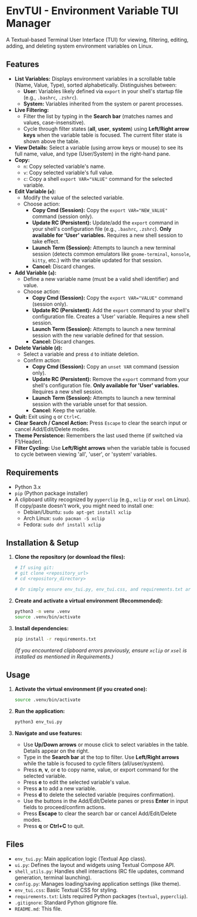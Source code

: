 # EnvTUI - Environment Variable TUI Manager

A Textual-based Terminal User Interface (TUI) for viewing, filtering, editing, adding, and deleting system environment variables on Linux.

## Features

*   **List Variables:** Displays environment variables in a scrollable table (Name, Value, Type), sorted alphabetically. Distinguishes between:
    *   **User:** Variables likely defined via `export` in your shell's startup file (e.g., `.bashrc`, `.zshrc`).
    *   **System:** Variables inherited from the system or parent processes.
*   **Live Filtering:**
    *   Filter the list by typing in the **Search bar** (matches names and values, case-insensitive).
    *   Cycle through filter states (**all**, **user**, **system**) using **Left/Right arrow keys** when the variable table is focused. The current filter state is shown above the table.
*   **View Details:** Select a variable (using arrow keys or mouse) to see its full name, value, and type (User/System) in the right-hand pane.
*   **Copy:**
    *   `n`: Copy selected variable's name.
    *   `v`: Copy selected variable's full value.
    *   `c`: Copy a shell `export VAR="VALUE"` command for the selected variable.
*   **Edit Variable (`e`):**
    *   Modify the value of the selected variable.
    *   Choose action:
        *   **Copy Cmd (Session):** Copy the `export VAR="NEW_VALUE"` command (session only).
        *   **Update RC (Persistent):** Update/add the `export` command in your shell's configuration file (e.g., `.bashrc`, `.zshrc`). **Only available for 'User' variables.** Requires a new shell session to take effect.
        *   **Launch Term (Session):** Attempts to launch a new terminal session (detects common emulators like `gnome-terminal`, `konsole`, `kitty`, etc.) with the variable updated for that session.
        *   **Cancel:** Discard changes.
*   **Add Variable (`a`):**
    *   Define a new variable name (must be a valid shell identifier) and value.
    *   Choose action:
        *   **Copy Cmd (Session):** Copy the `export VAR="VALUE"` command (session only).
        *   **Update RC (Persistent):** Add the `export` command to your shell's configuration file. Creates a 'User' variable. Requires a new shell session.
        *   **Launch Term (Session):** Attempts to launch a new terminal session with the new variable defined for that session.
        *   **Cancel:** Discard changes.
*   **Delete Variable (`d`):**
    *   Select a variable and press `d` to initiate deletion.
    *   Confirm action:
        *   **Copy Cmd (Session):** Copy an `unset VAR` command (session only).
        *   **Update RC (Persistent):** Remove the `export` command from your shell's configuration file. **Only available for 'User' variables.** Requires a new shell session.
        *   **Launch Term (Session):** Attempts to launch a new terminal session with the variable unset for that session.
        *   **Cancel:** Keep the variable.
*   **Quit:** Exit using `q` or `Ctrl+C`.
*   **Clear Search / Cancel Action:** Press `Escape` to clear the search input or cancel Add/Edit/Delete modes.
*   **Theme Persistence:** Remembers the last used theme (if switched via F1/Header).
*   **Filter Cycling:** Use **Left/Right arrows** when the variable table is focused to cycle between viewing 'all', 'user', or 'system' variables.

## Requirements

*   Python 3.x
*   `pip` (Python package installer)
*   A clipboard utility recognized by `pyperclip` (e.g., `xclip` or `xsel` on Linux). If copy/paste doesn't work, you might need to install one:
    *   Debian/Ubuntu: `sudo apt-get install xclip`
    *   Arch Linux: `sudo pacman -S xclip`
    *   Fedora: `sudo dnf install xclip`

## Installation & Setup

1.  **Clone the repository (or download the files):**
    ```bash
    # If using git:
    # git clone <repository_url>
    # cd <repository_directory>

    # Or simply ensure env_tui.py, env_tui.css, and requirements.txt are in the same directory.
    ```

2.  **Create and activate a virtual environment (Recommended):**
    ```bash
    python3 -m venv .venv
    source .venv/bin/activate
    ```

3.  **Install dependencies:**
    ```bash
    pip install -r requirements.txt
    ```
    *(If you encountered clipboard errors previously, ensure `xclip` or `xsel` is installed as mentioned in Requirements.)*

## Usage

1.  **Activate the virtual environment (if you created one):**
    ```bash
    source .venv/bin/activate
    ```

2.  **Run the application:**
    ```bash
    python3 env_tui.py
    ```

3.  **Navigate and use features:**
    *   Use **Up/Down arrows** or mouse click to select variables in the table. Details appear on the right.
    *   Type in the **Search bar** at the top to filter. Use **Left/Right arrows** while the table is focused to cycle filters (all/user/system).
    *   Press **n**, **v**, or **c** to copy name, value, or export command for the selected variable.
    *   Press **e** to edit the selected variable's value.
    *   Press **a** to add a new variable.
    *   Press **d** to delete the selected variable (requires confirmation).
    *   Use the buttons in the Add/Edit/Delete panes or press **Enter** in input fields to proceed/confirm actions.
    *   Press **Escape** to clear the search bar or cancel Add/Edit/Delete modes.
    *   Press **q** or **Ctrl+C** to quit.

## Files

*   `env_tui.py`: Main application logic (Textual App class).
*   `ui.py`: Defines the layout and widgets using Textual Compose API.
*   `shell_utils.py`: Handles shell interactions (RC file updates, command generation, terminal launching).
*   `config.py`: Manages loading/saving application settings (like theme).
*   `env_tui.css`: Basic Textual CSS for styling.
*   `requirements.txt`: Lists required Python packages (`textual`, `pyperclip`).
*   `.gitignore`: Standard Python gitignore file.
*   `README.md`: This file.
